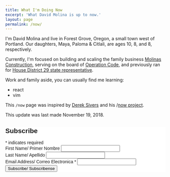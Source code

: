 ```yaml
---
title: What I'm Doing Now
excerpt: 'What David Molina is up to now.'
layout: page
permalink: /now/
---
```


I'm David Molina and live in Forest Grove, Oregon, a small town west of Portland. Our daughters, Maya, Paloma & Citlali, are ages 10, 8, and 8, respectively.

Currently, I'm focused on building and scaling the family business [Molinas Construction](https://www.molinas.co), serving on the board of [Operation Code](https://operationcode.org/), and previously ran for [House District 29 state representative](https://www.molinafororegon.com/).

Work and family aside, you can usually find me learning:
- react
- vim

This `/now` page was inspired by [Derek Sivers](https://sivers.org/) and his /[now project](https://sivers.org/nowff).

This update was last made November 19, 2018.

<!-- Begin Mailchimp Signup Form -->
<link href="//cdn-images.mailchimp.com/embedcode/classic-10_7.css" rel="stylesheet" type="text/css">
<style type="text/css">
	#mc_embed_signup{background:#fff; clear:left; font:14px Helvetica,Arial,sans-serif; }
	/* Add your own Mailchimp form style overrides in your site stylesheet or in this style block.
	   We recommend moving this block and the preceding CSS link to the HEAD of your HTML file. */
</style>
<div id="mc_embed_signup">
<form action="https://elprograma.us20.list-manage.com/subscribe/post?u=b80b3cb463c7f4e1ffd76dbce&amp;id=b751002315" method="post" id="mc-embedded-subscribe-form" name="mc-embedded-subscribe-form" class="validate" target="_blank" novalidate>
    <div id="mc_embed_signup_scroll">
	<h2>Subscribe</h2>
<div class="indicates-required"><span class="asterisk">*</span> indicates required</div>
<div class="mc-field-group">
	<label for="mce-FNAME">First Name/ Primer Nombre</label>
	<input type="text" value="" name="FNAME" class="" id="mce-FNAME">
</div>
<div class="mc-field-group">
	<label for="mce-LNAME">Last Name/ Apellido </label>
	<input type="text" value="" name="LNAME" class="" id="mce-LNAME">
</div>
<div class="mc-field-group">
	<label for="mce-EMAIL">Email Address/ Correo Electronica  <span class="asterisk">*</span>
</label>
	<input type="email" value="" name="EMAIL" class="required email" id="mce-EMAIL">
</div>
</div>	<div id="mce-responses" class="clear">
		<div class="response" id="mce-error-response" style="display:none"></div>
		<div class="response" id="mce-success-response" style="display:none"></div>
	</div>    <!-- real people should not fill this in and expect good things - do not remove this or risk form bot signups-->
    <div style="position: absolute; left: -5000px;" aria-hidden="true"><input type="text" name="b_b80b3cb463c7f4e1ffd76dbce_b751002315" tabindex="-1" value=""></div>
    <div class="clear"><input type="submit" value="Subscribe/ Subscribense" name="subscribe" id="mc-embedded-subscribe" class="button"></div>
</form>
<script type='text/javascript' src='//s3.amazonaws.com/downloads.mailchimp.com/js/mc-validate.js'></script><script type='text/javascript'>(function($) {window.fnames = new Array(); window.ftypes = new Array();fnames[0]='EMAIL';ftypes[0]='email';fnames[1]='FNAME';ftypes[1]='text';fnames[2]='LNAME';ftypes[2]='text';fnames[3]='ADDRESS';ftypes[3]='address';fnames[4]='PHONE';ftypes[4]='phone';fnames[5]='BIRTHDAY';ftypes[5]='birthday';}(jQuery));var $mcj = jQuery.noConflict(true);</script>
<!--End mc_embed_signup-->

<script type="text/javascript" src="https://www.iatspayments.com/AURA/AURA.aspx?PID=PA5FD788D278CFEBAE"></script>
